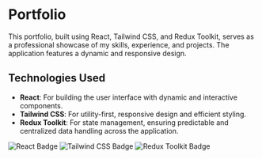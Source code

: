 # Portfolio

This portfolio, built using React, Tailwind CSS, and Redux Toolkit, serves as a professional showcase of my skills, experience, and
projects. The application features a dynamic and responsive design.



## Technologies Used

- **React**: For building the user interface with dynamic and interactive components.
- **Tailwind CSS**: For utility-first, responsive design and efficient styling.
- **Redux Toolkit**: For state management, ensuring predictable and centralized data handling across the application.


![React Badge](https://img.shields.io/badge/React-61DAFB?style=flat&logo=react&logoColor=black)
![Tailwind CSS Badge](https://img.shields.io/badge/Tailwind%20CSS-06B6D4?style=flat&logo=tailwind-css&logoColor=white)
![Redux Toolkit Badge](https://img.shields.io/badge/Redux%20Toolkit-764ABC?style=flat&logo=redux&logoColor=white)




